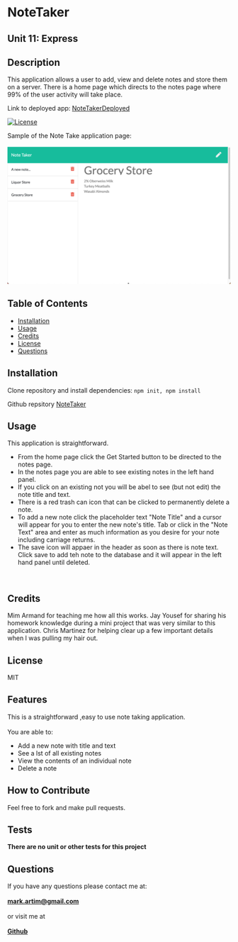 # NoteTaker
## Unit 11: Express

## Description
This application allows a user to add, view and delete notes and store them on a server. There is a home page which directs to the notes page where 99% of the user activity will take place. 

Link to deployed app: [NoteTakerDeployed](https://floating-eyrie-10493.herokuapp.com/)

[![License](https://img.shields.io/badge/License-MIT-yellow.svg)](https://opensource.org/licenses/MIT)

Sample of the Note Take application page:<br><br>
![Note Taker Sample Page](/Assets/screenshot.jpg)

## Table of Contents
- [Installation](#installation)
- [Usage](#usage)
- [Credits](#credits)
- [License](#license)
- [Questions](#questions)

## Installation
Clone repository and install dependencies: `npm init, npm install`

Github repsitory [NoteTaker](https://github.com/mark-artim/NoteTaker)

## Usage

This application is straightforward.
- From the home page click the Get Started button to be directed to the notes page.
- In the notes page you are able to see existing notes in the left hand panel.
- If you click on an existing not you will be abel to see (but not edit) the note title and text.
- There is a red trash can icon that can be clicked to permanently delete a note.
- To add a new note click the placeholder text "Note Title" and a cursor will appear for you to enter the new note's title. Tab or click in the "Note Text" area and enter as much information as you desire for your note including carriage returns.
- The save icon will appaer in the header as soon as there is note text. Click save to add teh note to the database and it will appear in the left hand panel until deleted. 

<br>

## Credits
Mim Armand for teaching me how all this works. Jay Yousef for sharing his homework knowledge during a mini project that was very similar to this application. Chris Martinez for helping clear up a few important details when I was pulling my hair out. 

## License
MIT

## Features
This is a straightforward ,easy to use note taking application. <br><br>
You are able to:
- Add a new note with title and text
- See a lst of all existing notes
- View the contents of an individual note
- Delete a note 


## How to Contribute
Feel free to fork and make pull requests.

## Tests
**There are no unit or other tests for this project**<BR>

## Questions
If you have any questions please contact me at: <br><br>
**mark.artim@gmail.com**<br><br>
or visit me at<br><br>
[**Github**](https://github.com/mark-artim)
        

